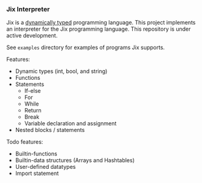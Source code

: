 ### Jix Interpreter

Jix is a [dynamically typed](https://en.wikipedia.org/wiki/Dynamic_programming_language) programming language. This project implements an interpreter for the Jix programming language. This repository is under active development.

See `examples` directory for examples of programs Jix supports.

Features: 
- Dynamic types (int, bool, and string)
- Functions
- Statements
    - If-else
    - For
    - While
    - Return
    - Break
    - Variable declaration and assignment
- Nested blocks / statements

Todo features:
- Builtin-functions
- Builtin-data structures (Arrays and Hashtables)
- User-defined datatypes
- Import statement